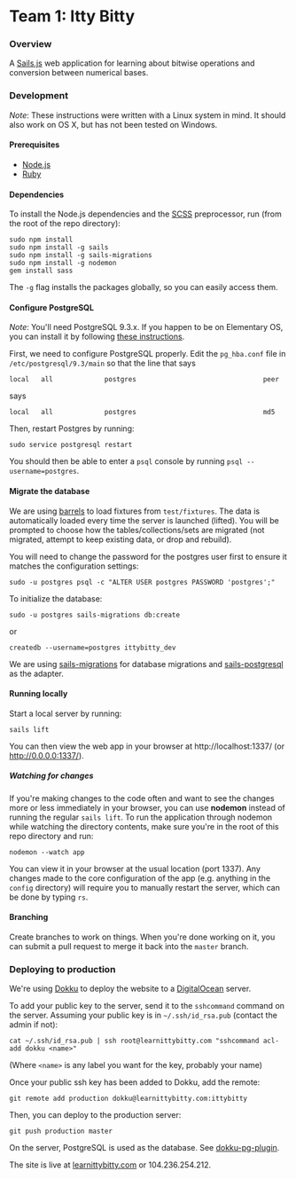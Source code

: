 # Team 1: Itty Bitty

### Overview

A [Sails.js](http://sailsjs.org) web application for learning about bitwise operations and conversion between numerical bases.


### Development

*Note*: These instructions were written with a Linux system in mind. It should also work on OS X, but has not been tested on Windows.

#### Prerequisites
- [Node.js](http://nodejs.org/)
- [Ruby](https://www.ruby-lang.org/en/)

#### Dependencies
To install the Node.js dependencies and the [SCSS](http://sass-lang.com/) preprocessor, run (from the root of the repo directory):

```shell
sudo npm install
sudo npm install -g sails
sudo npm install -g sails-migrations
sudo npm install -g nodemon
gem install sass
```

The `-g` flag installs the packages globally, so you can easily access them.

#### Configure PostgreSQL

*Note*: You'll need PostgreSQL 9.3.x. If you happen to be on Elementary OS, you can install it by following [these instructions](http://notes.kloop.kg/2014/11/11/install-postgresql-9-3-on-elementary-os/).

First, we need to configure PostgreSQL properly. Edit the `pg_hba.conf` file in `/etc/postgresql/9.3/main` so that the line that says

```
local   all             postgres                                peer
```

says

```
local   all             postgres                                md5
```

Then, restart Postgres by running:

```shell
sudo service postgresql restart
```

You should then be able to enter a `psql` console by running `psql --username=postgres`.

#### Migrate the database

We are using [barrels](https://github.com/bredikhin/barrels) to load fixtures from `test/fixtures`. The data is automatically loaded every time the server is launched (lifted). You will be prompted to choose how the tables/collections/sets are migrated (not migrated, attempt to keep existing data, or drop and rebuild).

You will need to change the password for the postgres user first to ensure it matches the configuration settings:

```shell
sudo -u postgres psql -c "ALTER USER postgres PASSWORD 'postgres';"
```

To initialize the database:

```shell
sudo -u postgres sails-migrations db:create
```

or

```shell
createdb --username=postgres ittybitty_dev
```

We are using [sails-migrations](https://www.npmjs.com/package/sails-migrations) for database migrations and [sails-postgresql](https://www.npmjs.com/package/sails-postgresql) as the adapter.

#### Running locally

Start a local server by running:
```shell
sails lift
```

You can then view the web app in your browser at http://localhost:1337/ (or http://0.0.0.0:1337/).

##### Watching for changes
If you're making changes to the code often and want to see the changes more or less immediately in your browser, you can use **nodemon** instead of running the regular `sails lift`. To run the application through nodemon while watching the directory contents, make sure you're in the root of this repo directory and run:

```shell
nodemon --watch app
```

You can view it in your browser at the usual location (port 1337). Any changes made to the core configuration of the app (e.g. anything in the `config` directory) will require you to manually restart the server, which can be done by typing `rs`.

#### Branching
Create branches to work on things. When you're done working on it, you can submit a pull request to merge it back into the `master` branch.



### Deploying to production
We're using [Dokku](https://github.com/progrium/dokku) to deploy the website to a [DigitalOcean](https://www.digitalocean.com/) server.

To add your public key to the server, send it to the `sshcommand` command on the server. Assuming your public key is in `~/.ssh/id_rsa.pub` (contact the admin if not):

```shell
cat ~/.ssh/id_rsa.pub | ssh root@learnittybitty.com "sshcommand acl-add dokku <name>"
```

(Where `<name>` is any label you want for the key, probably your name)

Once your public ssh key has been added to Dokku, add the remote:

```shell
git remote add production dokku@learnittybitty.com:ittybitty
```

Then, you can deploy to the production server:

```shell
git push production master
```

On the server, PostgreSQL is used as the database. See [dokku-pg-plugin](https://github.com/Kloadut/dokku-pg-plugin).

The site is live at [learnittybitty.com](http://learnittybitty.com) or 104.236.254.212.
